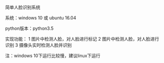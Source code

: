 简单人脸识别系统

系统：windows 10 或 ubuntu 16.04

python版本：python3.5

实现功能：
  1 图片中检测人脸，对人脸进行标记
  2 图片中检测人脸，对人脸进行识别
  3 摄像头实时检测人脸并识别
 
注：windows 10下运行比较慢，建议linux下运行
    
